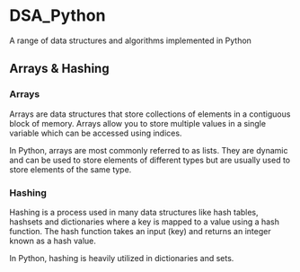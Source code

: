 # DSA_Python
A range of data structures and algorithms implemented in Python

## Arrays & Hashing
### Arrays
Arrays are data structures that store collections of elements in a contiguous block of memory. Arrays allow you to store multiple values in a single variable which can be accessed using indices.

In Python, arrays are most commonly referred to as lists. They are dynamic and can be used to store elements of different types but are usually used to store elements of the same type.

### Hashing
Hashing is a process used in many data structures like hash tables, hashsets and dictionaries where a key is mapped to a value using a hash function. The hash function takes an input (key) and returns an integer known as a hash value. 

In Python, hashing is heavily utilized in dictionaries and sets. 